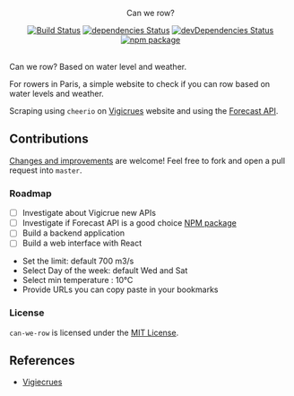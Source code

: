 <p align="center">
  Can we row?
</p>

<p align="center">
  <a href="http://travis-ci.org/mycaule/can-we-row"><img src="https://api.travis-ci.org/mycaule/can-we-row.svg?branch=master" alt="Build Status"></a>
  <a href="https://david-dm.org/mycaule/can-we-row"><img src="https://david-dm.org/mycaule/can-we-row/status.svg" alt="dependencies Status"></a>
  <a href="https://david-dm.org/mycaule/can-we-row?type=dev"><img src="https://david-dm.org/mycaule/can-we-row/dev-status.svg" alt="devDependencies Status"></a>
	<br>
	<a href="https://www.npmjs.com/package/can-we-row"><img src="https://img.shields.io/npm/l/can-we-row.svg" alt="npm package"></a>
  <br>
  <br>
</p>

Can we row? Based on water level and weather.

For rowers in Paris, a simple website to check if you can row based on water levels and weather.

Scraping using `cheerio` on [Vigicrues](http://www.vigicrues.gouv.fr) website and using the [Forecast API](https://developer.forecast.io/docs/v2).

## Contributions

[Changes and improvements](https://github.com/mycaule/can-we-row/wiki) are welcome! Feel free to fork and open a pull request into `master`.

### Roadmap

- [ ] Investigate about Vigicrue new APIs
- [ ] Investigate if Forecast API is a good choice [NPM package](https://www.npmjs.com/package/forecastio)
- [ ] Build a backend application
- [ ] Build a web interface with React
* Set the limit: default 700 m3/s
* Select Day of the week: default Wed and Sat
* Select min temperature : 10°C
* Provide URLs you can copy paste in your bookmarks

### License
`can-we-row` is licensed under the [MIT License](https://github.com/mycaule/can-we-row/blob/master/LICENSE).

## References

* [Vigiecrues](http://www.vigicrues.gouv.fr)
